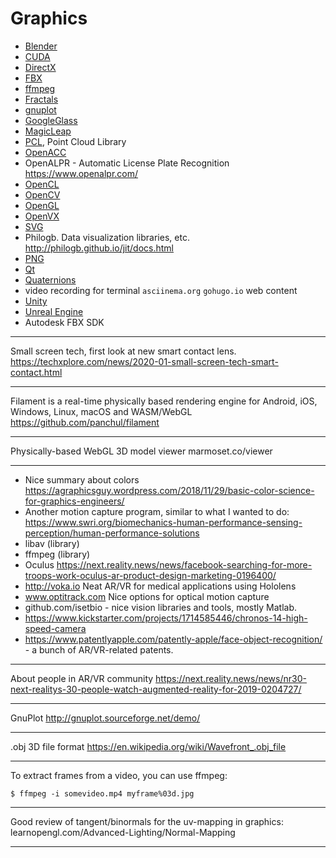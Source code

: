 # Graphics

- [Blender](Blender.md)
- [CUDA](CUDA.md)
- [DirectX](DirectX.md)
- [FBX](FBX.md)
- [ffmpeg](FfMpeg.md)
- [Fractals](Fractals.md)
- [gnuplot](Gnuplot.md)
- [GoogleGlass](GoogleGlass.md)
- [MagicLeap](MagicLeap.md)
- [PCL](PCL.md), Point Cloud Library
- [OpenACC](OpenACC.md)
- OpenALPR - Automatic License Plate Recognition https://www.openalpr.com/
- [OpenCL](OpenCL.md)
- [OpenCV](OpenCV.md)
- [OpenGL](OpenGL.md)
- [OpenVX](OpenVX.md)
- [SVG](SVG.md)
- Philogb. Data visualization libraries, etc. http://philogb.github.io/jit/docs.html
- [PNG](Png.md)
- [Qt](Qt.md)
- [Quaternions](Quaternions.md)
- video recording for terminal ```asciinema.org``` ```gohugo.io``` web content
- [Unity](Unity.md)
- [Unreal Engine](UnreadlEngine.md)
- Autodesk FBX SDK

---

Small screen tech, first look at new smart contact lens.
https://techxplore.com/news/2020-01-small-screen-tech-smart-contact.html

---

Filament is a real-time physically based rendering engine for Android, iOS, Windows, Linux, macOS and WASM/WebGL
https://github.com/panchul/filament

---

Physically-based WebGL 3D model viewer
marmoset.co/viewer

---

- Nice summary about colors https://agraphicsguy.wordpress.com/2018/11/29/basic-color-science-for-graphics-engineers/
- Another motion capture program, similar to what I wanted to do: https://www.swri.org/biomechanics-human-performance-sensing-perception/human-performance-solutions
- libav (library)
- ffmpeg (library)
- Oculus 
  https://next.reality.news/news/facebook-searching-for-more-troops-work-oculus-ar-product-design-marketing-0196400/
- http://voka.io Neat AR/VR for medical applications using Hololens
- www.optitrack.com Nice options for optical motion capture
- github.com/isetbio - nice vision libraries and tools, mostly Matlab.
- https://www.kickstarter.com/projects/1714585446/chronos-14-high-speed-camera
- https://www.patentlyapple.com/patently-apple/face-object-recognition/ - a bunch of AR/VR-related patents.

---

About people in AR/VR community
https://next.reality.news/news/nr30-next-realitys-30-people-watch-augmented-reality-for-2019-0204727/

---

GnuPlot
http://gnuplot.sourceforge.net/demo/

---

.obj 3D file format
https://en.wikipedia.org/wiki/Wavefront_.obj_file

---

To extract frames from a video, you can use ffmpeg:

    $ ffmpeg -i somevideo.mp4 myframe%03d.jpg

---

Good review of tangent/binormals for the uv-mapping in graphics:
learnopengl.com/Advanced-Lighting/Normal-Mapping

---
